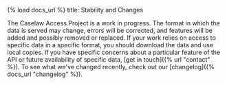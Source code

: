 {% load docs_url %}
title: Stability and Changes 

The Caselaw Access Project is a work in progress. The format in which the data is served may change, errors will be corrected,
and features will be added and possibly removed or replaced. If your work relies on access to specific data in a specific format,
you should download the data and use local copies. If you have specific concerns about a particular feature of the API or future
availability of specific data, [get in touch]({% url "contact" %}). To see what we've changed recently, check out our
[changelog]({% docs_url "changelog" %}).
